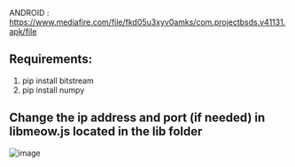 ANDROID : https://www.mediafire.com/file/fkd05u3xyv0amks/com.projectbsds.v41131.apk/file

## Requirements: ##
1. pip install bitstream
2. pip install numpy


## Change the ip address and port (if needed) in libmeow.js located in the lib folder ##

![image](https://user-images.githubusercontent.com/52799759/147313954-e3185d78-da1b-4c9c-b700-c20c58af8633.png)
